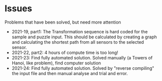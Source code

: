 # Issues

Problems that have been solved, but need more attention

* 2021-19, part1:
  The Transformation sequence is hard coded for the sample and puzzle input.  This should be calculated by creating a graph and calculating the shortest path from all sensors to the selected sensor.
* 2021-22, part2:
  4 hours of compute time is too long!
* 2021-23:
  Find fully automated solution. Solved manually (a Towers of Hanoi,
  like problem), find computer solution
* 2021-24:
  Find fully automated solution. Solved by "reverse compiling" the input file
  and then manual analyse and trial and error.
